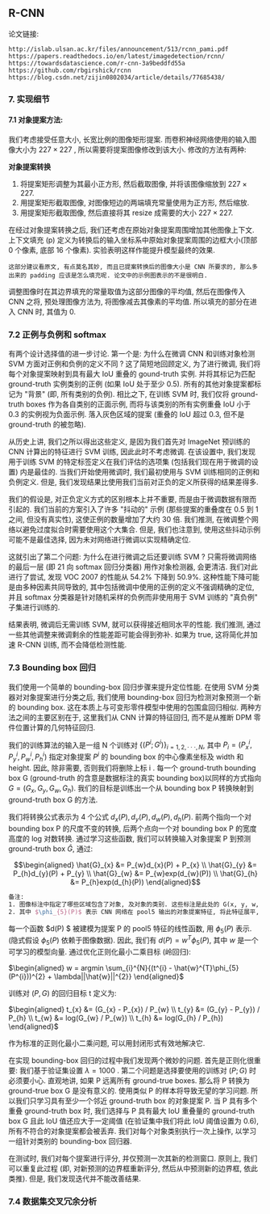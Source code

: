 ## R-CNN

论文链接:

```
http://islab.ulsan.ac.kr/files/announcement/513/rcnn_pami.pdf
https://papers.readthedocs.io/en/latest/imagedetection/rcnn/
https://towardsdatascience.com/r-cnn-3a9beddfd55a
https://github.com/rbgirshick/rcnn
https://blog.csdn.net/zijin0802034/article/details/77685438/
```

### 7. 实现细节

#### 7.1 对象提案方法:

我们考虑接受任意大小, 长宽比例的图像矩形提案. 而卷积神经网络使用的输入图像大小为 $227 \times 227$ , 所以需要将提案图像修改到该大小. 修改的方法有两种:

**对象提案转换**

1. 将提案矩形调整为其最小正方形, 然后截取图像, 并将该图像缩放到 $227 \times 227$.
2. 用提案矩形截取图像, 对图像短边的两端填充常量使用为正方形, 然后缩放.
3. 用提案矩形截取图像, 然后直接将其 resize 成需要的大小 $227 \times 227$.

在经过对象提案转换之后, 我们还考虑在原始对象提案周围增加其他图像上下文. 上下文填充 (p) 定义为转换后的输入坐标系中原始对象提案周围的边框大小(顶部 0 个像素, 底部 16 个像素). 实验表明这样作能提升模型最终的效果.

```
这部分建议看原文, 有点莫名其妙, 而且已提案转换后的图像大小是 CNN 所要求的, 那么多出来的 padding 应该是怎么填充呢. 论文中的示例图表示的不是很明白.
```



调整图像时在其边界填充的常量取值为这部分图像的平均值, 然后在图像传入 CNN 之将, 预处理图像方法为, 将图像减去其像素的平均值. 所以填充的部分在进入 CNN 时, 其值为 0.



### 7.2 正例与负例和 softmax

有两个设计选择值的进一步讨论. 第一个是: 为什么在微调 CNN 和训练对象检测 SVM 方面对正例和负例的定义不同 ? 这了简短地回顾定义, 为了进行微调, 我们将每个对象提案映射到具有最大 IoU 重叠的 gound-truth 实例. 并将其标记为匹配 ground-truth 实例类别的正例 (如果 IoU 处于至少 0.5). 所有的其他对象提案都标记为 "背景" (即, 所有类别的负例). 相比之下, 在训练 SVM 时, 我们仅将 ground-truth boxes 作为各自类别的正面示例, 而将与该类别的所有实例重叠 IoU 小于 0.3 的实例视为负面示例. 落入灰色区域的提案 (重叠的 IoU 超过 0.3, 但不是 ground-truth 的被忽略). 

从历史上讲, 我们之所以得出这些定义, 是因为我们首先对 ImageNet 预训练的 CNN 计算出的特征进行 SVM 训练, 因此此时不考虑微调. 在该设置中, 我们发现用于训练 SVM 的特定标签定义在我们评估的选项集 (包括我们现在用于微调的设置) 内是最佳的. 当我们开始使用微调时, 我们最初使用与 SVM 训练相同的正例和负例定义. 但是, 我们发现结果比使用我们当前对正负的定义所获得的结果差得多. 

我们的假设是, 对正负定义方式的区别根本上并不重要, 而是由于微调数据有限而引起的. 我们当前的方案引入了许多 "抖动的" 示例 (那些提案的重叠度在 0.5 到 1 之间, 但没有真实性), 这使正例的数量增加了大约 30 倍. 我们推测, 在微调整个网络以避免过度拟合时需要使用这个大集合. 但是, 我们也注意到, 使用这些抖动示例可能不是最佳选择, 因为未对网络进行微调以实现精确定位. 

这就引出了第二个问题: 为什么在进行微调之后还要训练 SVM ? 只需将微调网络的最后一层 (即 21 向 softmax 回归分类器) 用作对象检测器, 会更清洁. 我们对此进行了尝试, 发现 VOC 2007 的性能从 54.2% 下降到 50.9%. 这种性能下降可能是由多种因素共同导致的, 其中包括微调中使用的正例的定义不强调精确的定位, 并且 softmax 分类器是针对随机采样的负例而非使用用于 SVM 训练的 "真负例" 子集进行训练的. 

结果表明, 微调后无需训练 SVM, 就可以获得接近相同水平的性能. 我们推测, 通过一些其他调整来微调剩余的性能差距可能会得到弥补. 如果为 true, 这将简化并加速 R-CNN 训练, 而不会降低检测性能. 







### 7.3 Bounding box 回归

我们使用一个简单的 bounding-box 回归步骤来提升定位性能. 在使用 SVM 分类器对对象提案进行分类之后, 我们使用 bounding-box 回归为检测对象预测一个新的 bounding box. 这在本质上与可变形零件模型中使用的包围盒回归相似. 两种方法之间的主要区别在于, 这里我们从 CNN 计算的特征回归, 而不是从推断 DPM 零件位置计算的几何特征回归. 

我们的训练算法的输入是一组 N 个训练对 $\{(P^{i}; G^{i})\}_{i=1, 2, \cdot \cdot \cdot, N}$, 其中 $P_{i} = (P_{x}^{i}, P_{y}^{i}, P_{w}^{i}, P_{h}^{i})$ 指定对象提案 $P^{i}$ 的 bounding box 的中心像素坐标及 width 和 height. 因此, 除非需要, 否则我们将删除上标 i . 每一个 ground-truth bounding box G (ground-truth 的含意是数据标注的真实 bounding box)以同样的方式指向 $G=(G_{x}, G_{y}, G_{w}, G_{h})$. 我们的目标是训练出一个从 bounding box P 转换映射到 ground-truth box G 的方法. 

我们将转换公式表示为 4 个公式 $d_{x}(P), d_{y}(P), d_{w}(P), d_{h}(P)$. 前两个指向一个对 bounding box P 的尺度不变的转换, 后两个点向一个对 bounding box P 的宽度高度的 log 对数转换. 通过学习这些函数, 我们可以转换输入对象提案 P 到预测 ground-truth box $\hat{G}$, 通过: 

$$\begin{aligned} \hat{G}_{x} &= P_{w}d_{x}(P) + P_{x} \\ \hat{G}_{y} &= P_{h}d_{y}(P) + P_{y} \\ \hat{G}_{w} &= P_{w}exp(d_{w}(P)) \\ \hat{G}_{h} &= P_{h}exp(d_{h}(P)) \end{aligned}$$

```tex
备注: 
1. 图像标注中指定了哪些区域包含了对象, 及对象的类别. 这些标注是此处的 G(x, y, w, h). 
2. 其中 $\phi_{5}(P)$ 表示 CNN 网络在 pool5 输出的对象提案特征, 将此特征展平, 与权重向量 w 相乘, 得到 d(P). 
```



每一个函数 $d(P) $ 被建模为提案 P 的 pool5 特征的线性函数, 用 $\phi_{5}(P)$ 表示. (隐式假设 $\phi_{5}(P)$ 依赖于图像数据). 因此, 我们有 $d(P) = w^{T}\phi_{5}(P)$, 其中 $w$ 是一个可学习的模型向量. 通过优化正则化最小二乘目标 (岭回归): 

$\begin{aligned} w = argmin \sum_{i}^{N}{(t^{i} - \hat{w}^{T}\phi_{5}(P^{i}))^{2} + \lambda||\hat{w}||^{2}} \end{aligned}$

训练对 $(P, G)$ 的回归目标 t 定义为: 

$\begin{aligned} t_{x} &= (G_{x} - P_{x}) / P_{w} \\ t_{y} &= (G_{y} - P_{y}) / P_{h} \\ t_{w} &= log(G_{w} / P_{w}) \\ t_{h} &= log(G_{h} / P_{h}) \end{aligned}$

作为标准的正则化最小二乘问题, 可以用封闭形式有效地解决它. 



在实现 bounding-box 回归的过程中我们发现两个微妙的问题. 首先是正则化很重要: 我们基于验证集设置 $\lambda = 1000$ . 第二个问题是选择要使用的训练对 $(P; G)$ 时必须要小心. 直观地讲, 如果 P 远离所有 ground-true boxes. 那么将 P 转换为 ground-true box G 是没有意义的. 使用类似 P 的样本将导致无望的学习问题. 所以我们只学习具有至少一个邻近 ground-truth box 的对象提案 P. 当 P 具有多个重叠 ground-truth box 时, 我们选择与 P 具有最大 IoU 重叠量的 ground-truth box G 且此 IoU 值还应大于一定阈值 (在验证集中我们将此 IoU 阈值设置为 0.6),  所有不符合的对象提案都会被丢弃. 我们对每个对象类别执行一次上操作, 以学习一组针对类别的 bounding-box 回归器. 

在测试时, 我们对每个提案进行评分, 并仅预测一次其新的检测窗口. 原则上, 我们可以重复此过程 (即, 对新预测的边界框重新评分, 然后从中预测新的边界框, 依此类推). 但是, 我们发现迭代并不能改善结果. 



### 7.4 数据集交叉冗余分析























